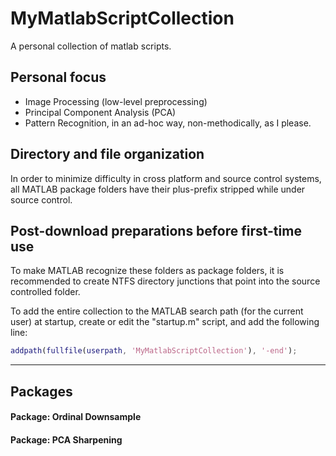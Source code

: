 # MyMatlabScriptCollection

A personal collection of matlab scripts.

## Personal focus

- Image Processing (low-level preprocessing)
- Principal Component Analysis (PCA)
- Pattern Recognition, in an ad-hoc way, non-methodically, as I please.

## Directory and file organization

In order to minimize difficulty in cross platform and source control systems, 
all MATLAB package folders have their plus-prefix stripped while under source control.

## Post-download preparations before first-time use

To make MATLAB recognize these folders as package folders, it is recommended to 
create NTFS directory junctions that point into the source controlled folder.

To add the entire collection to the MATLAB search path (for the current user) 
at startup, create or edit the "startup.m" script, and add the following line:

```matlab
addpath(fullfile(userpath, 'MyMatlabScriptCollection'), '-end');
```

---

## Packages

#### Package: Ordinal Downsample

#### Package: PCA Sharpening

